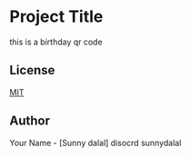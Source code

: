 # Project Title

this is a birthday qr code 

## License

[MIT](LICENSE)

## Author

Your Name - [Sunny dalal] disocrd sunnydalal
